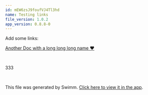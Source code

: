 ```yaml
---
id: mEW6zsJ9foufVJ4Tl3hd
name: Testing links
file_version: 1.0.2
app_version: 0.8.8-0
---
```


Add some links:

[Another Doc with a long long long name ❤️](another-doc-with-a-long-long-long-name.9yzmm5UcTxNYLjrG8XAF.sw.md)

<br/>

333

<br/>

This file was generated by Swimm. [Click here to view it in the app](https://swimm-web-app.web.app/repos/Z2l0aHViJTNBJTNBc3ItZXh0ZW5zaW9uJTNBJTNBZG91ZWs=/docs/mEW6zsJ9foufVJ4Tl3hd).